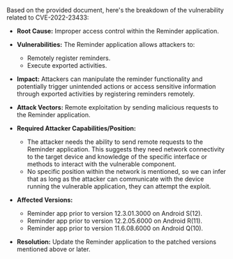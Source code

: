 Based on the provided document, here's the breakdown of the vulnerability related to CVE-2022-23433:

*   **Root Cause:** Improper access control within the Reminder application.

*   **Vulnerabilities:** The Reminder application allows attackers to:
    *   Remotely register reminders.
    *   Execute exported activities.

*   **Impact:** Attackers can manipulate the reminder functionality and potentially trigger unintended actions or access sensitive information through exported activities by registering reminders remotely.

*   **Attack Vectors:** Remote exploitation by sending malicious requests to the Reminder application.

*   **Required Attacker Capabilities/Position:**
    *   The attacker needs the ability to send remote requests to the Reminder application. This suggests they need network connectivity to the target device and knowledge of the specific interface or methods to interact with the vulnerable component.
    *   No specific position within the network is mentioned, so we can infer that as long as the attacker can communicate with the device running the vulnerable application, they can attempt the exploit.

*   **Affected Versions:**
    *   Reminder app prior to version 12.3.01.3000 on Android S(12).
    *   Reminder app prior to version 12.2.05.6000 on Android R(11).
    *   Reminder app prior to version 11.6.08.6000 on Android Q(10).

*   **Resolution:** Update the Reminder application to the patched versions mentioned above or later.